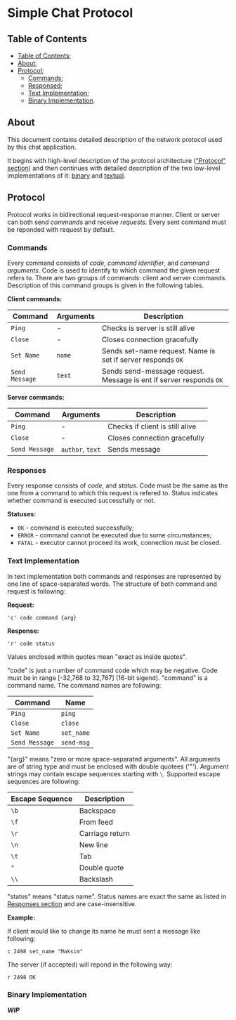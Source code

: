 # Simple Chat Protocol

## Table of Contents

- [Table of Contents](#table-of-contents);
- [About](#about);
- [Protocol](#protocol);
  - [Commands](#commands);
  - [Responsed](#responses);
  - [Text Implementation](#text-implementation);
  - [Binary Implementation](#binary-implementation).

## About

This document contains detailed description of the network protocol
used by this chat application.

It begins with high-level description of the protocol architecture
(["Protocol" section](#protocol)) and then continues with detailed
description of the two low-level implementations of it:
[binary](#binary-implementation) and [textual](#text-implementation).

## Protocol

Protocol works in bidirectional request-response manner.
Client or server can both send *commands* and receive *requests*.
Every sent command must be reponded with request by default.

### Commands

Every command consists of *code*, *command identifier*, and *command arguments*.
Code is used to identify to which command the given request refers to.
There are two groups of commands: client and server commands.
Description of this command groups is given in the following tables.

**Client commands:**

| Command        | Arguments | Description                                                        |
|----------------|-----------|--------------------------------------------------------------------|
| `Ping`         | -         | Checks is server is still alive                                    |
| `Close`        | -         | Closes connection gracefully                                       |
| `Set Name`     | `name`    | Sends set-name request. Name is set if server responds `OK`        |
| `Send Message` | `text`    | Sends send-message request. Message is ent if server responds `OK` |

**Server commands:**

| Command        | Arguments        | Description                     |
|----------------|------------------|---------------------------------|
| `Ping`         | -                | Checks if client is still alive |
| `Close`        | -                | Closes connection gracefully    |
| `Send Message` | `author`, `text` | Sends message                   |

### Responses

Every response consists of *code*, and *status*.
Code must be the same as the one from a command to which this request is refered to.
Status indicates whether command is executed successfully or not.

**Statuses:**

- `OK` - command is executed successfully;
- `ERROR` - command cannot be executed due to some circumstances;
- `FATAL` - executor cannot proceed its work, connection must be closed.

### Text Implementation

In text implementation both commands and responses are represented by
one line of space-separated words. The structure of both command and request is following:

**Request:**

```text
'c' code command {arg}
```

**Response:**

```text
'r' code status
```

Values enclosed within quotes mean "exact as inside quotes".

"code" is just a number of command code which may be negative.
Code must be in range [-32,768 to 32,767] (16-bit sigend).
"command" is a command name. The command names are following:

| Command        | Name       |
|----------------|------------|
| `Ping`         | `ping`     |
| `Close`        | `close`    |
| `Set Name`     | `set_name` |
| `Send Message` | `send-msg` |

"{arg}" means "zero or more space-separated arguments".
All arguments are of string type and must be enclosed with double quotees ('"').
Argument strings may contain escape sequences starting with `\`.
Supported escape sequences are following:

| Escape Sequence | Description     |
|-----------------|-----------------|
| `\b`            | Backspace       |
| `\f`            | From feed       |
| `\r`            | Carriage return |
| `\n`            | New line        |
| `\t`            | Tab             |
| `"`             | Double quote    |
| `\\`            | Backslash       |

"status" means "status name".
Status names are exact the same as listed in [Responses section](#responses) and are case-insensitive.

**Example:**

If client would like to change its name he must sent a message like following:

```text
c 2498 set_name "Maksim"
```

The server (if accepted) will repond in the following way:

```text
r 2498 OK
```

### Binary Implementation

***WIP***

